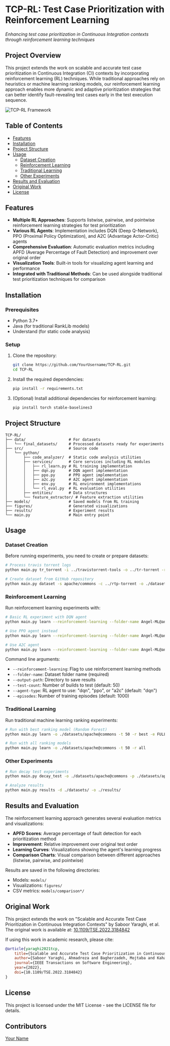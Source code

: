 # TCP-RL: Test Case Prioritization with Reinforcement Learning

_Enhancing test case prioritization in Continuous Integration contexts through reinforcement learning techniques_

## Project Overview

This project extends the work on scalable and accurate test case prioritization in Continuous Integration (CI) contexts by incorporating reinforcement learning (RL) techniques. While traditional approaches rely on heuristics or machine learning ranking models, our reinforcement learning approach enables more dynamic and adaptive prioritization strategies that can better identify fault-revealing test cases early in the test execution sequence.

![TCP-RL Framework](https://github.com/YourUsername/TCP-RL/raw/main/figures/tcp_rl_framework.png)

## Table of Contents

- [Features](#features)
- [Installation](#installation)
- [Project Structure](#project-structure)
- [Usage](#usage)
  - [Dataset Creation](#dataset-creation)
  - [Reinforcement Learning](#reinforcement-learning)
  - [Traditional Learning](#traditional-learning)
  - [Other Experiments](#other-experiments)
- [Results and Evaluation](#results-and-evaluation)
- [Original Work](#original-work)
- [License](#license)

## Features

- **Multiple RL Approaches**: Supports listwise, pairwise, and pointwise reinforcement learning strategies for test prioritization
- **Various RL Agents**: Implementation includes DQN (Deep Q-Network), PPO (Proximal Policy Optimization), and A2C (Advantage Actor-Critic) agents
- **Comprehensive Evaluation**: Automatic evaluation metrics including APFD (Average Percentage of Fault Detection) and improvement over original order
- **Visualization Tools**: Built-in tools for visualizing agent learning and performance
- **Integrated with Traditional Methods**: Can be used alongside traditional test prioritization techniques for comparison

## Installation

### Prerequisites

- Python 3.7+
- Java (for traditional RankLib models)
- Understand (for static code analysis)

### Setup

1. Clone the repository:
   ```bash
   git clone https://github.com/YourUsername/TCP-RL.git
   cd TCP-RL
   ```

2. Install the required dependencies:
   ```bash
   pip install -r requirements.txt
   ```

3. (Optional) Install additional dependencies for reinforcement learning:
   ```bash
   pip install torch stable-baselines3
   ```

## Project Structure

```
TCP-RL/
├── data/                   # For datasets
│   └── final_datasets/     # Processed datasets ready for experiments
├── src/                    # Source code
│   └── python/
│       ├── code_analyzer/  # Static code analysis utilities
│       ├── services/       # Core services including RL modules
│       │   ├── rl_learn.py # RL training implementation
│       │   ├── dqn.py      # DQN agent implementation
│       │   ├── ppo.py      # PPO agent implementation
│       │   ├── a2c.py      # A2C agent implementation
│       │   ├── env.py      # RL environment implementations
│       │   └── rl_eval.py  # RL evaluation utilities
│       ├── entities/       # Data structures
│       └── feature_extractor/ # Feature extraction utilities
├── models/                 # Saved models from RL training
├── figures/                # Generated visualizations
├── results/                # Experiment results
└── main.py                 # Main entry point
```

## Usage

### Dataset Creation

Before running experiments, you need to create or prepare datasets:

```bash
# Process travis torrent logs
python main.py tr_torrent -i ../travistorrent-tools -o ../tr-torrent -r apache@commons

# Create dataset from GitHub repository
python main.py dataset -s apache/commons -c ../rtp-torrent -o ./datasets/apache@commons
```

### Reinforcement Learning

Run reinforcement learning experiments with:

```bash
# Basic RL experiment with DQN agent
python main.py learn --reinforcement-learning --folder-name Angel-ML@angel --output-path ./results --test-count 50 --episodes 1000 --agent-type dqn

# Use PPO agent instead
python main.py learn --reinforcement-learning --folder-name Angel-ML@angel --output-path ./results --agent-type ppo --episodes 500

# Use A2C agent
python main.py learn --reinforcement-learning --folder-name Angel-ML@angel --output-path ./results --agent-type a2c --episodes 800
```

Command line arguments:
- `--reinforcement-learning`: Flag to use reinforcement learning methods
- `--folder-name`: Dataset folder name (required)
- `--output-path`: Directory to save results
- `--test-count`: Number of builds to test (default: 50)
- `--agent-type`: RL agent to use: "dqn", "ppo", or "a2c" (default: "dqn")
- `--episodes`: Number of training episodes (default: 1000)

### Traditional Learning

Run traditional machine learning ranking experiments:

```bash
# Run with best ranking model (Random Forest)
python main.py learn -o ./datasets/apache@commons -t 50 -r best -e FULL

# Run with all ranking models
python main.py learn -o ./datasets/apache@commons -t 50 -r all
```

### Other Experiments

```bash
# Run decay test experiments
python main.py decay_test -o ./datasets/apache@commons -p ./datasets/apache@commons/commons

# Analyze results
python main.py results -d ./datasets/ -o ./results/
```

## Results and Evaluation

The reinforcement learning approach generates several evaluation metrics and visualizations:

- **APFD Scores**: Average percentage of fault detection for each prioritization method
- **Improvement**: Relative improvement over original test order
- **Learning Curves**: Visualizations showing the agent's learning progress
- **Comparison Charts**: Visual comparison between different approaches (listwise, pairwise, and pointwise)

Results are saved in the following directories:
- Models: `models/`
- Visualizations: `figures/`
- CSV metrics: `models/comparison*/`

## Original Work

This project extends the work on "Scalable and Accurate Test Case Prioritization in Continuous Integration Contexts" by Saboor Yaraghi, et al. The original work is available at: [10.1109/TSE.2022.3184842](https://doi.org/10.1109/TSE.2022.3184842)

If using this work in academic research, please cite:

```bibtex
@article{yaraghi2021tcp,
    title={Scalable and Accurate Test Case Prioritization in Continuous Integration Contexts},
    author={Saboor Yaraghi, Ahmadreza and Bagherzadeh, Mojtaba and Kahani, Nafiseh and Briand, Lionel},
    journal={IEEE Transactions on Software Engineering},
    year={2022},
    doi={10.1109/TSE.2022.3184842}
}
```

## License

This project is licensed under the MIT License - see the LICENSE file for details.

## Contributors

[Your Name](mailto:your.email@example.com)
